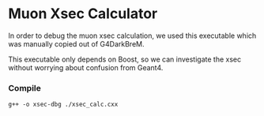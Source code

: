 # Muon Xsec Calculator
In order to debug the muon xsec calculation, we used this 
executable which was manually copied out of G4DarkBreM.

This executable only depends on Boost, so we can investigate
the xsec without worrying about confusion from Geant4.

### Compile
```
g++ -o xsec-dbg ./xsec_calc.cxx
```
